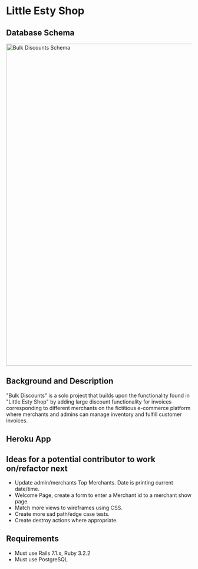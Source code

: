 # Little Esty Shop

## Database Schema
<img width="872" alt="Bulk Discounts Schema" src="https://github.com/JCL461437/bulk-discounts-jcl/assets/161185753/7196535f-e51e-4bee-9654-e0022c6b5f95">

## Background and Description

"Bulk Discounts" is a solo project that builds upon the functionality found in "Little Esty Shop" by adding large discount functionality for invoices corresponding to different merchants on the fictitious e-commerce platform where merchants and admins can manage inventory and fulfill customer invoices.


## Heroku App


## Ideas for a potential contributor to work on/refactor next
- Update admin/merchants Top Merchants. Date is printing current date/time.
- Welcome Page, create a form to enter a Merchant id to a merchant show page.
- Match more views to wireframes using CSS.
- Create more sad path/edge case tests.
- Create destroy actions where appropriate.

## Requirements
- Must use Rails 7.1.x, Ruby 3.2.2
- Must use PostgreSQL


